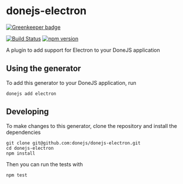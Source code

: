 # donejs-electron

[![Greenkeeper badge](https://badges.greenkeeper.io/donejs/donejs-electron.svg)](https://greenkeeper.io/)

[![Build Status](https://travis-ci.org/donejs/donejs-electron.svg?branch=master)](https://travis-ci.org/donejs/donejs-electron)
[![npm version](https://badge.fury.io/js/donejs-electron.svg)](http://badge.fury.io/js/donejs-electron)

A plugin to add support for Electron to your DoneJS application

## Using the generator

To add this generator to your DoneJS application, run

```
donejs add electron
```

## Developing

To make changes to this generator, clone the repository and install the dependencies

```
git clone git@github.com:donejs/donejs-electron.git
cd donejs-electron
npm install
```

Then you can run the tests with

```
npm test
```
